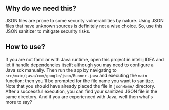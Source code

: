 ## Why do we need this?
JSON files are prone to some security vulnerabilities by nature. Using JSON files that have unknown sources is definitely not a 
wise choice. So, use this JSON sanitizer to mitigate security risks.
## How to use?
If you are not familiar with Java runtime, open this project in intellij IDEA and let it handle dependencies itself; although you
may need to configure a Java sdk manually. Then run the app by navigating to `src/main/java/com/google/json/Runner.java` and executing
the `main` function; then you'll be prompted for the file name you want to sanitize. Note that you should have already placed the file 
in `jsonHome/` directory. After a successful execution, you can find your sanitized JSON file in the same directory. 
And if you are experienced with Java, well then what's more to say?
